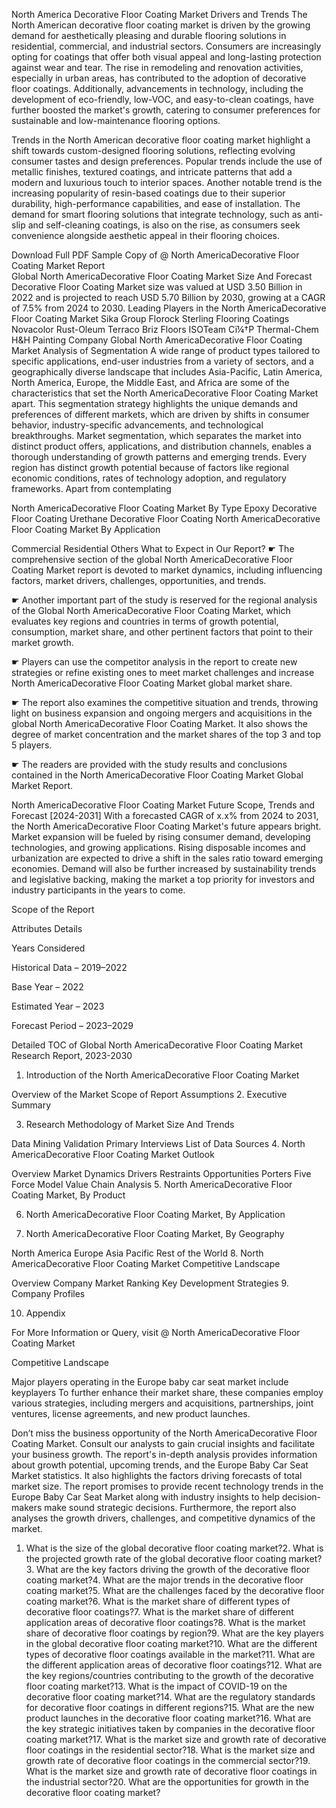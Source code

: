 North America Decorative Floor Coating Market Drivers and Trends
The North American decorative floor coating market is driven by the growing demand for aesthetically pleasing and durable flooring solutions in residential, commercial, and industrial sectors. Consumers are increasingly opting for coatings that offer both visual appeal and long-lasting protection against wear and tear. The rise in remodeling and renovation activities, especially in urban areas, has contributed to the adoption of decorative floor coatings. Additionally, advancements in technology, including the development of eco-friendly, low-VOC, and easy-to-clean coatings, have further boosted the market's growth, catering to consumer preferences for sustainable and low-maintenance flooring options.

Trends in the North American decorative floor coating market highlight a shift towards custom-designed flooring solutions, reflecting evolving consumer tastes and design preferences. Popular trends include the use of metallic finishes, textured coatings, and intricate patterns that add a modern and luxurious touch to interior spaces. Another notable trend is the increasing popularity of resin-based coatings due to their superior durability, high-performance capabilities, and ease of installation. The demand for smart flooring solutions that integrate technology, such as anti-slip and self-cleaning coatings, is also on the rise, as consumers seek convenience alongside aesthetic appeal in their flooring choices.

Download Full PDF Sample Copy of @ North AmericaDecorative Floor Coating Market Report  
Global North AmericaDecorative Floor Coating Market Size And Forecast
Decorative Floor Coating Market size was valued at USD 3.50 Billion in 2022 and is projected to reach USD 5.70 Billion by 2030, growing at a CAGR of 7.5% from 2024 to 2030.
Leading Players in the North AmericaDecorative Floor Coating Market
Sika Group
Florock
Sterling Flooring Coatings
Novacolor
Rust-Oleum
Terraco
Briz Floors
ISOTeam Cï¼†P
Thermal-Chem
H&H Painting Company
Global North AmericaDecorative Floor Coating Market Analysis of Segmentation
A wide range of product types tailored to specific applications, end-user industries from a variety of sectors, and a geographically diverse landscape that includes Asia-Pacific, Latin America, North America, Europe, the Middle East, and Africa are some of the characteristics that set the North AmericaDecorative Floor Coating Market apart. This segmentation strategy highlights the unique demands and preferences of different markets, which are driven by shifts in consumer behavior, industry-specific advancements, and technological breakthroughs. Market segmentation, which separates the market into distinct product offers, applications, and distribution channels, enables a thorough understanding of growth patterns and emerging trends. Every region has distinct growth potential because of factors like regional economic conditions, rates of technology adoption, and regulatory frameworks. Apart from contemplating

North AmericaDecorative Floor Coating Market By Type
Epoxy Decorative Floor Coating
Urethane Decorative Floor Coating
North AmericaDecorative Floor Coating Market By Application

Commercial
Residential
Others
What to Expect in Our Report?
☛ The comprehensive section of the global North AmericaDecorative Floor Coating Market report is devoted to market dynamics, including influencing factors, market drivers, challenges, opportunities, and trends.

☛ Another important part of the study is reserved for the regional analysis of the Global North AmericaDecorative Floor Coating Market, which evaluates key regions and countries in terms of growth potential, consumption, market share, and other pertinent factors that point to their market growth.

☛ Players can use the competitor analysis in the report to create new strategies or refine existing ones to meet market challenges and increase North AmericaDecorative Floor Coating Market global market share.

☛ The report also examines the competitive situation and trends, throwing light on business expansion and ongoing mergers and acquisitions in the global North AmericaDecorative Floor Coating Market. It also shows the degree of market concentration and the market shares of the top 3 and top 5 players.

☛ The readers are provided with the study results and conclusions contained in the North AmericaDecorative Floor Coating Market Global Market Report.

North AmericaDecorative Floor Coating Market Future Scope, Trends and Forecast [2024-2031]
With a forecasted CAGR of x.x% from 2024 to 2031, the North AmericaDecorative Floor Coating Market's future appears bright. Market expansion will be fueled by rising consumer demand, developing technologies, and growing applications. Rising disposable incomes and urbanization are expected to drive a shift in the sales ratio toward emerging economies. Demand will also be further increased by sustainability trends and legislative backing, making the market a top priority for investors and industry participants in the years to come.

Scope of the Report

Attributes Details

Years Considered

Historical Data – 2019–2022

Base Year – 2022

Estimated Year – 2023

Forecast Period – 2023–2029

Detailed TOC of Global North AmericaDecorative Floor Coating Market Research Report, 2023-2030
1. Introduction of the North AmericaDecorative Floor Coating Market

Overview of the Market
Scope of Report
Assumptions
2. Executive Summary

3. Research Methodology of Market Size And Trends

Data Mining
Validation
Primary Interviews
List of Data Sources
4. North AmericaDecorative Floor Coating Market Outlook

Overview
Market Dynamics
Drivers
Restraints
Opportunities
Porters Five Force Model
Value Chain Analysis
5. North AmericaDecorative Floor Coating Market, By Product

6. North AmericaDecorative Floor Coating Market, By Application

7. North AmericaDecorative Floor Coating Market, By Geography

North America
Europe
Asia Pacific
Rest of the World
8. North AmericaDecorative Floor Coating Market Competitive Landscape

Overview
Company Market Ranking
Key Development Strategies
9. Company Profiles

10. Appendix

For More Information or Query, visit @ North AmericaDecorative Floor Coating Market

Competitive Landscape

Major players operating in the Europe baby car seat market include keyplayers To further enhance their market share, these companies employ various strategies, including mergers and acquisitions, partnerships, joint ventures, license agreements, and new product launches.

Don’t miss the business opportunity of the North AmericaDecorative Floor Coating Market. Consult our analysts to gain crucial insights and facilitate your business growth.
The report's in-depth analysis provides information about growth potential, upcoming trends, and the Europe Baby Car Seat Market statistics. It also highlights the factors driving forecasts of total market size. The report promises to provide recent technology trends in the Europe Baby Car Seat Market along with industry insights to help decision-makers make sound strategic decisions. Furthermore, the report also analyses the growth drivers, challenges, and competitive dynamics of the market.

1. What is the size of the global decorative floor coating market?2. What is the projected growth rate of the global decorative floor coating market?3. What are the key factors driving the growth of the decorative floor coating market?4. What are the major trends in the decorative floor coating market?5. What are the challenges faced by the decorative floor coating market?6. What is the market share of different types of decorative floor coatings?7. What is the market share of different application areas of decorative floor coatings?8. What is the market share of decorative floor coatings by region?9. What are the key players in the global decorative floor coating market?10. What are the different types of decorative floor coatings available in the market?11. What are the different application areas of decorative floor coatings?12. What are the key regions/countries contributing to the growth of the decorative floor coating market?13. What is the impact of COVID-19 on the decorative floor coating market?14. What are the regulatory standards for decorative floor coatings in different regions?15. What are the new product launches in the decorative floor coating market?16. What are the key strategic initiatives taken by companies in the decorative floor coating market?17. What is the market size and growth rate of decorative floor coatings in the residential sector?18. What is the market size and growth rate of decorative floor coatings in the commercial sector?19. What is the market size and growth rate of decorative floor coatings in the industrial sector?20. What are the opportunities for growth in the decorative floor coating market?
